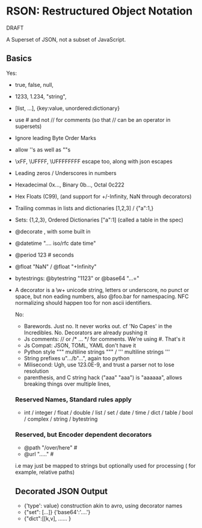 # RSON: Restructured Object Notation

DRAFT

A Superset of JSON, not a subset of JavaScript.

## Basics

Yes:

- true, false, null, 
- 1233, 1.234, "string",
- [list, ...], {key:value, unordered:dictionary}

- use # and not // for comments (so that // can be an operator in supersets)

- Ignore leading Byte Order Marks

- allow ''s as well as ""s
- \xFF, \UFFFF, \UFFFFFFFF escape too, along with json escapes

- Leading zeros / Underscores in numbers
- Hexadecimal 0x..., Binary 0b..., Octal 0c222
- Hex Floats (C99), (and support for +/-Infinity, NaN through decorators)

- Trailing commas in lists and dictionaries [1,2,3] / {"a":1,}
- Sets: {1,2,3}, Ordered Dictionaries ["a":1] (called a table in the spec)
- @decorate <object>, with some built in

- @datetime ".... iso/rfc date time"
- @period 123 # seconds
- @float "NaN" / @float "+Infinity"
- bytestrings: @bytestring "1123" or @base64 "...="

- A decorator is a \w+ unicode string, letters or underscore, no punct or space, but non eading numbers, also @foo.bar for namespacing. NFC normalizing should happen too for non ascii identifiers.



No:

- Barewords. Just no. It never works out. cf 'No Capes' in the Incredibles. No. Decorators are already pushing it
- Js comments: // or /* ... */ for comments. We're using #. That's it
- Js Compat: JSON, TOML, YAML don't have it 
- Python style """ multiline strings """ / ''' multiline strings '''
- String prefixes u".../b"...", again too python
- Milisecond: Ugh, use 123.0E-9, and trust a parser not to lose resolution
- parenthesis, and C string hack ("aaa" "aaa") is "aaaaaa", allows
  breaking things over multiple lines, 

### Reserved Names, Standard rules apply

- int / integer / float / double / list / set / date / time / dict / table /
  bool / complex / string / bytestring 

### Reserved, but Encoder dependent decorators

- @path "/over/here" # 
- @url "....." # 

i.e may just be mapped to strings but optionally used for processing (
    for example, relative paths)

## Decorated JSON Output

- {'type': value} construction akin to avro, using decorator names
- {"set": [...]} {'base64':'....'}
- {"dict":[[k,v], ...... }



